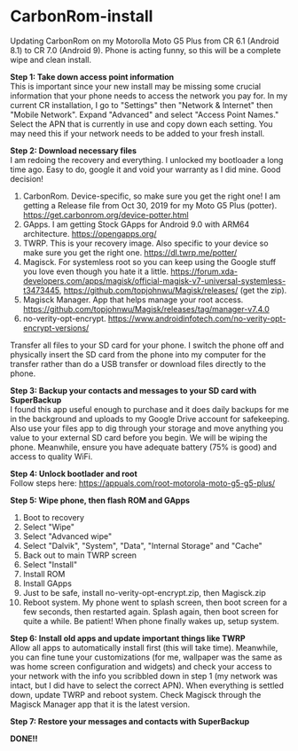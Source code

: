 # CarbonRom-install
Updating CarbonRom on my Motorolla Moto G5 Plus from CR 6.1 (Android 8.1) to CR 7.0 (Android 9). Phone is acting funny, so this will be a complete wipe and clean install.


**Step 1: Take down access point information**  
This is important since your new install may be missing some crucial information that your phone needs to access the network you pay for. In my current CR installation, I go to "Settings" then "Network & Internet" then "Mobile Network". Expand "Advanced" and select "Access Point Names." Select the APN that is currently in use and copy down each setting. You may need this if your network needs to be added to your fresh install.  

**Step 2: Download necessary files**  
I am redoing the recovery and everything. I unlocked my bootloader a long time ago. Easy to do, google it and void your warranty as I did mine. Good decision!  

  1) CarbonRom. Device-specific, so make sure you get the right one! I am getting a Release file from Oct 30, 2019 for my Moto G5 Plus (potter). https://get.carbonrom.org/device-potter.html  
  2) GApps. I am getting Stock GApps for Android 9.0 with ARM64 architecture. https://opengapps.org/  
  3) TWRP. This is your recovery image. Also specific to your device so make sure you get the right one. https://dl.twrp.me/potter/  
  4) Magisck. For systemless root so you can keep using the Google stuff you love even though you hate it a little. https://forum.xda-developers.com/apps/magisk/official-magisk-v7-universal-systemless-t3473445, https://github.com/topjohnwu/Magisk/releases/ (get the zip).  
  5) Magisck Manager. App that helps manage your root access. https://github.com/topjohnwu/Magisk/releases/tag/manager-v7.4.0  
  6) no-verity-opt-encrypt. https://www.androidinfotech.com/no-verity-opt-encrypt-versions/  

Transfer all files to your SD card for your phone. I switch the phone off and physically insert the SD card from the phone into my computer for the transfer rather than do a USB transfer or download files directly to the phone.  

**Step 3: Backup your contacts and messages to your SD card with SuperBackup**  
I found this app useful enough to purchase and it does daily backups for me in the background and uploads to my Google Drive account for safekeeping. Also use your files app to dig through your storage and move anything you value to your external SD card before you begin. We will be wiping the phone. Meanwhile, ensure you have adequate battery (75% is good) and access to quality WiFi.

**Step 4: Unlock bootlader and root**  
Follow steps here: https://appuals.com/root-motorola-moto-g5-g5-plus/  

**Step 5: Wipe phone, then flash ROM and GApps**  
  1) Boot to recovery  
  2) Select "Wipe"  
  3) Select "Advanced wipe"  
  4) Select "Dalvik", "System", "Data", "Internal Storage" and "Cache"  
  5) Back out to main TWRP screen  
  6) Select "Install"  
  7) Install ROM  
  8) Install GApps  
  9) Just to be safe, install no-verity-opt-encrypt.zip, then Magisck.zip  
  10) Reboot system. My phone went to splash screen, then boot screen for a few seconds, then restarted again. Splash again, then boot screen for quite a while. Be patient! When phone finally wakes up, setup system.  

**Step 6: Install old apps and update important things like TWRP**  
Allow all apps to automatically install first (this will take time). Meanwhile, you can fine tune your customizations (for me, wallpaper was the same as was home screen configuration and widgets) and check your access to your network with the info you scribbled down in step 1 (my network was intact, but I did have to select the correct APN). When everything is settled down, update TWRP and reboot system.  Check Magisck through the Magisck Manager app that it is the latest version.   

**Step 7: Restore your messages and contacts with SuperBackup**  

**DONE!!**  
